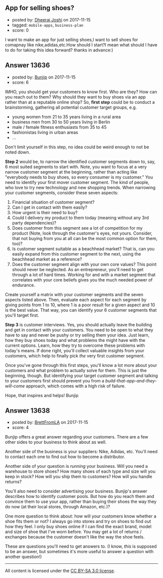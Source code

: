 ## App for selling shoes?

- posted by: [Dheeraj Joshi](https://stackexchange.com/users/11132302/dheeraj-joshi) on 2017-11-15
- tagged: `mobile-apps`, `business-plan`
- score: 0

I want to make an app for just selling shoes,I want to sell shoes for comapnay like nike,adidas,etc.How should I start?I mean what should I have to do for taking this idea forward?
thanks in advance:)


## Answer 13636

- posted by: [Bunjip](https://stackexchange.com/users/2486207/bunjip) on 2017-11-15
- score: 6

IMHO, you should get your customers to know first. Who are they? How can you reach out to them? Why should they want to buy shoes via an app rather than at a reputable online shop?
So, **first step** could be to conduct a brainstorming, gathering all potential customer target groups, e.g. 

 - young women from 21 to 35 years living in a rural area
 - business men from 30 to 50 years living in Berlin
 - male / female fitness enthusiasts from 35 to 45 
 - fashionistas living in urban areas
 - ...

Don't limit yourself in this step, no idea could be weird enough to not be noted down.

**Step 2** would be, to narrow the identified customer segments down to, say, 6 most suited segments to start with. Note, you want to focus at a very narrow customer segment at the beginning, rather than acting like "everybody needs to buy shoes, so every consumer is my customer."
You need to identify your first mover customer segment. The kind of people, who love to try new technology and new shopping trends. When narrowing your customer segments, consider these seven aspects:

 1. Financial situation of customer segment?
 2. Can I get in contact with them easily?
 3. How urgent is their need to buy?
 4. Could I delivery my product to them today (meaning without any 3rd party dependencies)?
 5. Does customer from this segment see a lot of competition for my product (Note, look through the customer's eyes, not yours. Consider, that not buying from you at all can be the most common option for them, too)?
 6. Is customer segment suitable as a beachhead market? That is, can you easily expand from this customer segment to the next, using the beachhead market as a reference?
 7. Does the customer segment align with your own core values? This point should never be neglected. As an entrepreneur, you'll need to get through a lot of hard times. Working for and with a market segment that correlates with your core beliefs gives you the much needed power of endurance.  

Create yourself a matrix with your customer segments and the seven aspects listed above. Then, evaluate each aspect for each segment by giving points from 1 to 10, where 1 is a poor result for a given aspect and 10 is the best value. That way, you can identify your 6 customer segments that you'll target first.

**Step 3** is customer interviews. Yes, you should actually leave the building and get in contact with your customers. You need to be open to what they have to say and never be pushy or try selling them your idea. Just learn, how they buy shoes today and what problems the might have with the current options. Learn, how they try to overcome these problems with today's means. If done right, you'll collect valuable insights from your customers, which help to finally pick *the* very first customer segment.

Once you've gone through this first steps, you'll know a lot more about your customers and what problem to actually solve for them. This is just the beginning, though. But identifying your target customer segment and talking to your customers first should prevent you from a *build-that-app-and-they-will-come* approach, which comes with a high risk of failure.

Hope, that inspires and helps!
Bunjip


## Answer 13638

- posted by: [BrettFromLA](https://stackexchange.com/users/2813127/brettfromla) on 2017-11-15
- score: 4

Bunjip offers a great answer regarding your customers.  There are a few other sides to your business to think about as well.

Another side of the business is your suppliers: Nike, Adidas, etc. You'll need to contact each one to find out how to become a distributor.

Another side of your question is _running_ your business. Will you need a warehouse to store shoes? How many shoes of each type and size will you keep in stock? How will you ship them to customers? How will you handle returns?

You'll also need to consider advertising your business. Bunjip's answer describes how to identify customer pools. But how do you reach them and convince them to use your app, rather than buying their shoes the way they do now (at their local stores, through Amazon, etc.)?

One more question to think about: how will your customers know whether a shoe fits them or not? I always go into stores and try on shoes to find out how they feel. I only buy shoes online if I can find the exact brand, model and size of shoe that I've worn before. You may get a lot of returns / exchanges because the customer doesn't like the way the shoe feels.

These are questions you'll need to get answers to. (I know, _this_ is supposed to be an answer, but sometimes it's more useful to answer a question with another question!)



---

All content is licensed under the [CC BY-SA 3.0 license](https://creativecommons.org/licenses/by-sa/3.0/).

